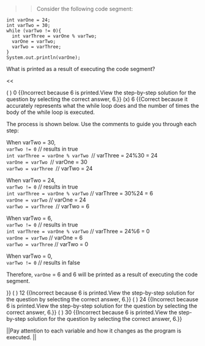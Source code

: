 >>Consider the following code segment:
<pre><code class="java language-java">int varOne = 24;
int varTwo = 30;
while (varTwo != 0){
  int varThree = varOne % varTwo;
  varOne = varTwo;
  varTwo = varThree;
}
System.out.println(varOne);
</code></pre>
<p>What is printed as a result of executing the code segment?</p><<

( ) 0 {{Incorrect because 6 is printed.View the step-by-step solution for the question by selecting the correct answer, 6.}}
(x) 6 {{Correct because it accurately represents what the while loop does and the number of times the body of the while loop is executed.
<p>The process is shown below. Use the comments to guide you through each step:</p>
<p>When varTwo = 30,<br/>
<code>varTwo != 0</code> // results in true<br/>
<code>int varThree = varOne % varTwo </code>// varThree = 24%30 = 24<br/>
<code>varOne = varTwo </code>// varOne = 30<br/>
<code>varTwo = varThree </code>// varTwo = 24</p>
<p>When varTwo = 24,<br/>
<code>varTwo != 0</code> // results in true<br/>
<code>int varThree = varOne % varTwo</code> // varThree = 30%24 = 6<br/>
<code>varOne = varTwo</code> // varOne = 24<br/>
<code>varTwo = varThree </code>// varTwo = 6</p>
<p>When varTwo = 6,<br/>
<code>varTwo != 0</code> // results in true<br/>
<code>int varThree = varOne % varTwo</code> // varThree = 24%6 = 0<br/>
<code>varOne = varTwo</code> // varOne = 6<br/>
<code>varTwo = varThree</code> // varTwo = 0</p>
<p>When varTwo = 0,<br/>
<code>varTwo != 0</code> // results in false</p>
<p>Therefore, <code>varOne</code> = 6 and 6 will be printed as a result of executing the code segment.</p>}}
( ) 12 {{Incorrect because 6 is printed.View the step-by-step solution for the question by selecting the correct answer, 6.}}
( ) 24 {{Incorrect because 6 is printed.View the step-by-step solution for the question by selecting the correct answer, 6.}}
( ) 30 {{Incorrect because 6 is printed.View the step-by-step solution for the question by selecting the correct answer, 6.}}

||Pay attention to each variable and how it changes as the program is executed. ||
